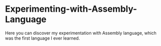 # Experimenting-with-Assembly-Language
Here you can discover my experimentation with Assembly language, which was the first language I ever learned.

